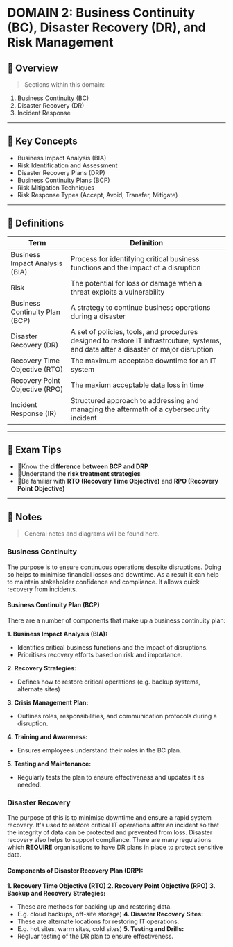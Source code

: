 # DOMAIN 2: Business Continuity (BC), Disaster Recovery (DR), and Risk Management

## 📖 Overview
> Sections within this domain:

1. Business Continuity (BC)
2. Disaster Recovery (DR)
3. Incident Response

---

## 🔑 Key Concepts

- Business Impact Analysis (BIA)
- Risk Identification and Assessment
- Disaster Recovery Plans (DRP)
- Business Continuity Plans (BCP)
- Risk Mitigation Techniques
- Risk Response Types (Accept, Avoid, Transfer, Mitigate)

---

## 📌 Definitions

| Term | Definition |
|------|------------|
| Business Impact Analysis (BIA) | Process for identifying critical business functions and the impact of a disruption |
| Risk | The potential for loss or damage when a threat exploits a vulnerability |
| Business Continuity Plan (BCP) | A strategy to continue business operations during a disaster |
| Disaster Recovery (DR) | A set of policies, tools, and procedures designed to restore IT infrastrcuture, systems, and data after a disaster or major disruption |
| Recovery Time Objective (RTO) | The maximum acceptabe downtime for an IT system |
| Recovery Point Objective (RPO) | The maxium acceptable data loss in time |
| Incident Response (IR) | Structured approach to addressing and managing the aftermath of a cybersecurity incident |


---

## 🧠 Exam Tips

- 🔸Know the **difference between BCP and DRP**
- 🔸Understand the **risk treatment strategies**
- 🔸Be familiar with **RTO (Recovery Time Objective)** and **RPO (Recovery Point Objective)**

---

## 📝 Notes
> General notes and diagrams will be found here.

### Business Continuity

The purpose is to ensure continuous operations despite disruptions. Doing so helps to minimise financial losses and downtime. As a result it can help to maintain stakeholder confidence and compliance. It allows quick recovery from incidents.

#### Business Continuity Plan (BCP)

There are a number of components that make up a business continuity plan:

**1. Business Impact Analysis (BIA):**

- Identifies critical business functions and the impact of disruptions.
- Prioritises recovery efforts based on risk and importance.

**2. Recovery Strategies:**

- Defines how to restore critical operations (e.g. backup systems, alternate sites)

**3. Crisis Management Plan:**

- Outlines roles, responsibilities, and communication protocols during a disruption.

**4. Training and Awareness:**

- Ensures employees understand their roles in the BC plan.

**5. Testing and Maintenance:**

- Regularly tests the plan to ensure effectiveness and updates it as needed.

### Disaster Recovery

The purpose of this is to minimise downtime and ensure a rapid system recovery. It's used to restore critical IT operations after an incident so that the integrity of data can be protected and prevented from loss. Disaster recovery also helps to support compliance. There are many regulations which **REQUIRE** organisations to have DR plans in place to protect sensitive data.

#### Components of Disaster Recovery Plan (DRP):

**1. Recovery Time Objective (RTO)**
**2. Recovery Point Objective (RPO)**
**3. Backup and Recovery Strategies:**
- These are methods for backing up and restoring data.
- E.g. cloud backups, off-site storage)
**4. Disaster Recovery Sites:**
- These are alternate locations for restoring IT operations.
- E.g. hot sites, warm sites, cold sites)
**5. Testing and Drills:**
- Regluar testing of the DR plan to ensure effectiveness.
